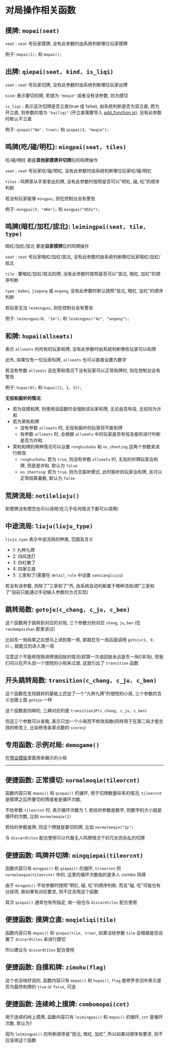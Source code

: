# 对局操作相关函数

## 摸牌: `mopai(seat)`

`seat` : `seat` 号玩家摸牌, 没有此参数时由系统判断哪位玩家摸牌

例子: `mopai(1);` 和 `mopai();`

## 出牌: `qiepai(seat, kind, is_liqi)`

`seat` : `seat` 号玩家切牌, 没有此参数时由系统判断哪位玩家出牌

`kind`: 表示要切的牌, 若值为 `"moqie"` 或者没有该参数, 则为摸切

`is_liqi` : 表示这次切牌是否立直(true 或 false), 由系统判断是否为双立直, 若为开立直, 则参数的值为 `"kailiqi"`
(开立直需要导入 [add_function.js](../add_function.js)), 没有此参数时默认不立直

例子: `qiepai("0m", true);` 和 `qiepai(3, "moqie");`

## 鸣牌(吃/碰/明杠): `mingpai(seat, tiles)`

吃/碰/明杠 都是**其他家摸牌并切牌**后的鸣牌操作

`seat` : `seat` 号玩家吃/碰/明杠, 没有此参数时由系统判断哪位玩家吃/碰/明杠

`tiles` : 鸣牌家从手里拿出的牌, 没有此参数时按照是否可以"明杠, 碰, 吃"的顺序判断

若没有玩家能够 `mingpai`, 则在控制台会有警告

例子: `mingpai(3, "46m");` 和 `mingpai("055s");`

## 鸣牌(暗杠/加杠/拔北): `leimingpai(seat, tile, type)`

暗杠/加杠/拔北 都是**自家摸牌**后的鸣牌操作

`seat` : `seat` 号玩家暗杠/加杠/拔北, 没有此参数时由系统判断哪位玩家暗杠/加杠/拔北

`tile` : 要暗杠/加杠/拔北的牌, 没有此参数时按照是否可以"拔北, 暗杠, 加杠"的顺序判断

`type` : `babei`, `jiagang` 或 `angang`, 没有此参数时默认按照"拔北, 暗杠, 加杠"的顺序判断

若玩家无法 `leimingpai`, 则在控制台会有警告

例子: `leimingpai(0, "1m");` 和 `leimingpai("4z", "angang");`

## 和牌: `hupai(allseats)`

表示 `allseats` 内所有的玩家和牌, 没有此参数时由系统判断哪些玩家可以和牌

此外, 如果仅有一位玩家和牌, `allseats` 也可以直接设置为数字

若没有参数 `allseats` 且在荣和情况下没有玩家可以正常和牌时, 则在控制台会有警告

例子: `hupai(0);` 和 `hupai([1, 2, 3]);`

**无役和振听的情况**:

- 若为自摸和牌, 则使用该函数时会强制该玩家和牌, 无论是否有役, 无役则为诈和
- 若为荣和和牌
    - 没有参数 `allseats` 时, 无役和振听的玩家将不能和牌
    - 有参数 `allseats` 时, 会根据 `allseats` 中的玩家是否有役及振听进行判断是否为诈和
- 荣和和牌的两种情况可以设置 `ronghuzhahu` 和 `no_zhenting` 这两个参数来进行修改
    - `ronghuzhahu`: 若为 `true`, 则没有参数 `allseats` 时, 无役的听牌玩家会和牌, 但是是诈和. 默认为 `false`
    - `no_zhenting`: 若为 `true`, 则为无振听模式, 此时振听的玩家会和牌, 且可以正常结算番数, 默认为 `false`

## 荒牌流局: `notileliuju()`

即使牌没有摸完也可以调用(在几乎任何情况下都可以调用)

## 中途流局: `liuju(liuju_type)`

`liuju_type` 表示中途流局的种类, 范围及含义

- 1: 九种九牌
- 2: 四风连打
- 3: 四杠散了
- 4: 四家立直
- 5: 三家和了(需要在 `detail_rule` 中设置 `sanxiangliuju`)

若没有该参数, 则除了"三家和了"外, 由系统自动判断属于哪种流局(即"三家和了"目前只能通过手动输入参数的方式实现)

## 跳转局数: `gotoju(c_chang, c_ju, c_ben)`

这个函数用于跳转到对应的对局, 三个参数分别对应 `chang`, `ju`, `ben` (在 `randompaishan` 那里讲过)

比如东一局结束之后想马上进到南一局, 那就在东一局后面调用 `gotoju(1, 0, 0);`, 就能立刻进入南一局

注意这个不能修改刚进牌谱回放的情况(即第一次进回放永远是东一局0本场), 但我们可以在开头加一个很短的小局来过渡, 这就引出了
`transition` 函数

## 开头跳转局数: `transition(c_chang, c_ju, c_ben)`

这个函数在支持跳转的基础上还加了一个"九种九牌"的很短的小局, 三个参数的含义也跟上面 `gotoju` 一样

这个函数是四麻的, 三麻对应的是 `transition3P(c_chang, c_ju, c_ben)`

但这三个参数可以省略, 表示只加一个小局而不修改局数(同样用于在第二局才能生效的修改上, 比如修改各家点数的 `scores`)

## 专用函数: 示例对局: `demogame()`

在[预设模版](../products/预设模版)里面用来展示的小局

---

## 便捷函数: 正常摸切: `normalmoqie(tileorcnt)`

函数内容只有 `mopai()` 和 `qiepai()` 的循环, 用于切牌数量较多的情况, `tileorcnt` 是摸牌之后所要切的牌或者是循环次数, 

不给参数 `tileorcnt` 时, 表示循环次数为 1, 若给的参数是数字, 则数字的大小就是循环的次数, 比如 `normalmoqie(2)`

若给的参数是牌, 则这个牌就是要切的牌, 比如 `normalmoqie("1p")`

与 `discardtiles` 配合使用可以代替无人鸣牌情况下的冗长而杂乱的切牌

## 便捷函数: 鸣牌并切牌: `mingqiepai(tileorcnt)`

函数内容只有 `mingpai()` 和 `qiepai()` 的循环, `tileorcnt` 同 `normalmoqie(tileorcnt)` 中的,
这里的循环次数指的是多人 combo 鸣牌

由于 `mingpai()` 不给参数时按照"明杠, 碰, 吃"的顺序判断, 而且"碰, 吃"可能也有分歧项, 故如果有对应要求, 则不应该用这个函数

其次 `qiepai()` 通常也有所指定, 故一般也与 `discardtiles` 配合使用

## 便捷函数: 摸牌立直: `moqieliqi(tile)`

函数内容只有 `mopai()` 和 `qiepai(tile, true)`, 如果没给参数 `tile` 会根据是否设置了 `discardtiles` 来进行摸切

所以建议与 `discardtiles` 配合使用

## 便捷函数: 自摸和牌: `zimohu(flag)`

这个也没啥好说的, 函数内容只有 `mopai()` 和 `hupai()`, `flag` 是修罗赤羽中表示是否为最终和牌的 `true` or `false`, 可选

## 便捷函数: 连续岭上摸牌: `combomopai(cnt)`

用于连续的岭上摸牌, 函数内容只有 `leimingpai()` 和 `mopai()` 的循环, `cnt` 是循环次数, 默认为1

因为 `leimingpai()` 的判断顺序是"拔北, 暗杠, 加杠", 所以如果对顺序有要求, 则不应该用这个函数
